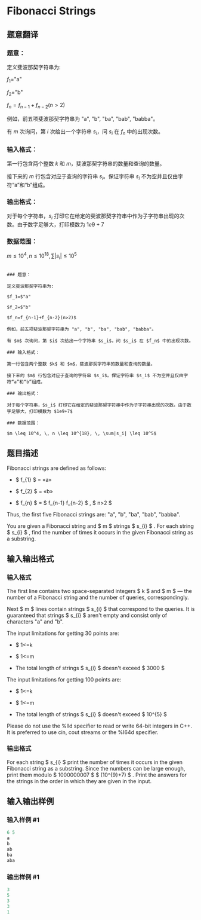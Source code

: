 # Fibonacci Strings

## 题意翻译

### 题意：

定义斐波那契字符串为:

$f_1=$"a"

$f_2=$"b"

$f_n=f_{n-1}+f_{n-2}(n>2)$

例如，前五项斐波那契字符串为 "a", "b", "ba", "bab", "babba"。

有 $m$ 次询问，第 $i$ 次给出一个字符串 $s_i$，问 $s_i$ 在 $f_n$ 中的出现次数。

### 输入格式：

第一行包含两个整数 $k$ 和 $m$，斐波那契字符串的数量和查询的数量。

接下来的 $m$ 行包含对应于查询的字符串 $s_i$。保证字符串 $s_i$ 不为空并且仅由字符“a”和“b”组成。

### 输出格式：

对于每个字符串，$s_i$ 打印它在给定的斐波那契字符串中作为子字符串出现的次数。由于数字足够大，打印模数为 $1e9+7$

### 数据范围：

$m \leq 10^4, \, n \leq 10^{18}, \, \sum|s_i| \leq 10^5$

```

### 题意：

定义斐波那契字符串为:

$f_1=$"a"

$f_2=$"b"

$f_n=f_{n-1}+f_{n-2}(n>2)$

例如，前五项斐波那契字符串为 "a", "b", "ba", "bab", "babba"。

有 $m$ 次询问，第 $i$ 次给出一个字符串 $s_i$，问 $s_i$ 在 $f_n$ 中的出现次数。

### 输入格式：

第一行包含两个整数 $k$ 和 $m$，斐波那契字符串的数量和查询的数量。

接下来的 $m$ 行包含对应于查询的字符串 $s_i$。保证字符串 $s_i$ 不为空并且仅由字符“a”和“b”组成。

### 输出格式：

对于每个字符串，$s_i$ 打印它在给定的斐波那契字符串中作为子字符串出现的次数。由于数字足够大，打印模数为 $1e9+7$

### 数据范围：

$m \leq 10^4, \, n \leq 10^{18}, \, \sum|s_i| \leq 10^5$

```

## 题目描述

Fibonacci strings are defined as follows:

- $ f_{1} $ = «a»

- $ f_{2} $ = «b»

- $ f_{n} $ = $ f_{n-1} f_{n-2} $ , $ n>2 $

Thus, the first five Fibonacci strings are: "a", "b", "ba", "bab", "babba".

You are given a Fibonacci string and $ m $ strings $ s_{i} $ . For each string $ s_{i} $ , find the number of times it occurs in the given Fibonacci string as a substring.

## 输入输出格式

### 输入格式

The first line contains two space-separated integers $ k $ and $ m $ — the number of a Fibonacci string and the number of queries, correspondingly.

Next $ m $ lines contain strings $ s_{i} $ that correspond to the queries. It is guaranteed that strings $ s_{i} $ aren't empty and consist only of characters "a" and "b".

The input limitations for getting 30 points are:

- $ 1<=k

- $ 1<=m

- The total length of strings $ s_{i} $ doesn't exceed $ 3000 $

The input limitations for getting 100 points are:

- $ 1<=k

- $ 1<=m

- The total length of strings $ s_{i} $ doesn't exceed $ 10^{5} $

Please do not use the %lld specifier to read or write 64-bit integers in С++. It is preferred to use cin, cout streams or the %I64d specifier.

### 输出格式

For each string $ s_{i} $ print the number of times it occurs in the given Fibonacci string as a substring. Since the numbers can be large enough, print them modulo $ 1000000007 $ $ (10^{9}+7) $ . Print the answers for the strings in the order in which they are given in the input.

## 输入输出样例

### 输入样例 #1

```cpp
6 5
a
b
ab
ba
aba

```
### 输出样例 #1

```cpp
3
5
3
3
1

```
